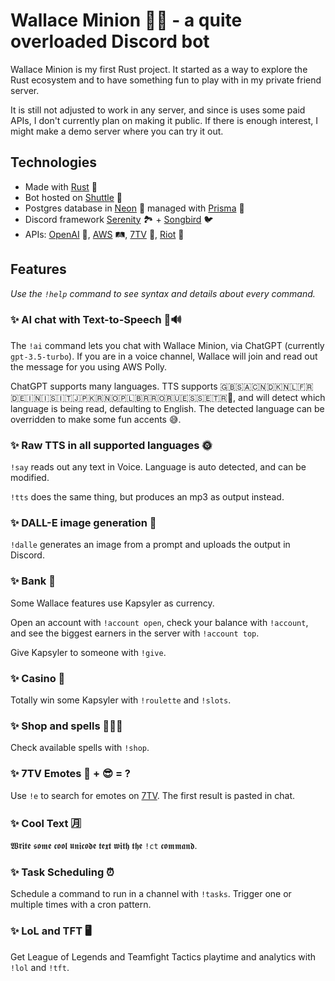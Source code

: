 # Wallace Minion 🔨🙂 - a quite overloaded Discord bot

Wallace Minion is my first Rust project.
It started as a way to explore the Rust ecosystem and
to have something fun to play with in my private friend server.

It is still not adjusted to work in any server, and since is uses
some paid APIs, I don't currently plan on making it public.
If there is enough interest, I might make a demo server where you can try it out.

## Technologies

- Made with [Rust](https://www.rust-lang.org/) 🦀
- Bot hosted on [Shuttle](https://www.shuttle.rs/) 🚀
- Postgres database in [Neon](https://neon.tech/) 🐘 managed with [Prisma](https://prisma.brendonovich.dev/) 🔼
- Discord framework [Serenity](https://github.com/serenity-rs/serenity) 🏞 + [Songbird](https://github.com/serenity-rs/songbird) 🐦
- APIs: [OpenAI](https://platform.openai.com/docs/api-reference) 🤖, [AWS](https://aws.amazon.com/) 🛤, [7TV](https://7tv.app/) 🐸, [Riot](https://developer.riotgames.com/) 👊

## Features

*Use the `!help` command to see syntax and details about every command.*

### ✨ AI chat with Text-to-Speech 🤖🔊

The `!ai` command lets you chat with Wallace Minion, via ChatGPT (currently `gpt-3.5-turbo`).
If you are in a voice channel, Wallace will join and read out the message for you using AWS Polly.

ChatGPT supports many languages. TTS supports 🇬🇧🇸🇦🇨🇳🇩🇰🇳🇱🇫🇷🇩🇪🇮🇳🇮🇸🇮🇹🇯🇵🇰🇷🇳🇴🇵🇱🇧🇷🇷🇴🇷🇺🇪🇸🇸🇪🇹🇷🏴󠁧󠁢󠁷󠁬󠁳󠁿, and will detect which language is being read, defaulting to English.
The detected language can be overridden to make some fun accents 😅.

### ✨ Raw TTS in all supported languages 🌞

`!say` reads out any text in Voice. Language is auto detected, and can be modified.

`!tts` does the same thing, but produces an mp3 as output instead.

### ✨ DALL-E image generation 🌆

`!dalle` generates an image from a prompt and uploads the output in Discord.

### ✨ Bank 🏦

Some Wallace features use Kapsyler as currency.

Open an account with `!account open`, check your balance with `!account`,
and see the biggest earners in the server with `!account top`.

Give Kapsyler to someone with `!give`.

### ✨ Casino 🎰

Totally win some Kapsyler with `!roulette` and `!slots`.

### ✨ Shop and spells 🏪🧙‍♂️

Check available spells with `!shop`.

### ✨ 7TV Emotes 🐸 + 😎 = ?

Use `!e` to search for emotes on [7TV](https://7tv.app/emotes).
The first result is pasted in chat.

### ✨ Cool Text 🈷

𝖂𝖗𝖎𝖙𝖊 𝖘𝖔𝖒𝖊 𝖈𝖔𝖔𝖑 𝖚𝖓𝖎𝖈𝖔𝖉𝖊 𝖙𝖊𝖝𝖙 𝖜𝖎𝖙𝖍 𝖙𝖍𝖊 `!ct` 𝖈𝖔𝖒𝖒𝖆𝖓𝖉.

### ✨ Task Scheduling ⏰

Schedule a command to run in a channel with `!tasks`.
Trigger one or multiple times with a cron pattern.

### ✨ LoL and TFT 🖥

Get League of Legends and Teamfight Tactics playtime and analytics with `!lol` and `!tft`.
